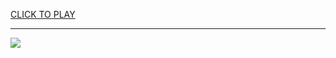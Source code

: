 
<a href="https://premium76.site?title=game_shops_near_me&ref=13M">CLICK TO PLAY</a></h3>
<hr>

<a href="https://premium76.site?title=game_shops_near_me&ref=13M"><img src="https://clearcache.store/games.png"></a>


